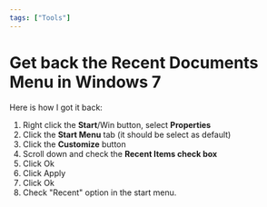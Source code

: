 ```yaml
---
tags: ["Tools"]
---
```


#  Get back the Recent Documents Menu in Windows 7 

Here is how I got it back:

1. Right click the **Start**/Win button, select **Properties**
2. Click the **Start Menu** tab (it should be select as default)
3. Click the **Customize** button
4. Scroll down and check the **Recent Items check box**
5. Click Ok
6. Click Apply
7. Click Ok
8. Check "Recent" option in the start menu.
